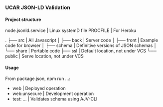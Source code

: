 ### UCAR JSON-LD Validation

#### Project structure

node.jsonld.service | Linux systemD file
PROCFILE            | For Heroku

.
├── src          | All Javascript
│   ├── back     | Server code
│   ├── front    | Example code for browser
│   ├── schema   | Definitive versions of JSON schemas
│   └── share    | Portable code
├── ssl          | Default location, not under VCS
└── public       | Serve location, not under VCS

#### Usage

From package.json, npm run ...:
- web               | Deployed operation
- web:unsecure      | Development operation
- test: ...         | Validates schema using AJV-CLI
